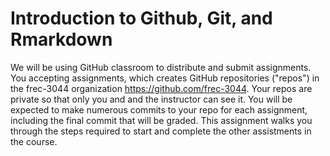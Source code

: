 # Introduction to Github, Git, and Rmarkdown

We will be using GitHub classroom to distribute and submit assignments.  You accepting assignments, which creates GitHub repositories ("repos") in the frec-3044 organization https://github.com/frec-3044.  Your repos are private so that only you and and the instructor can see it.  You will be expected to make numerous commits to your repo for each assignment, including the final commit that will be graded.  This assignment walks you through the steps required to start and complete the other assistments in the course.
